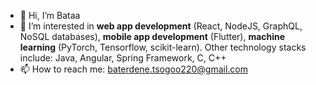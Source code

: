 - 👋 Hi, I’m Bataa
- 👀 I’m interested in **web app development** (React, NodeJS, GraphQL, NoSQL databases), **mobile app development** (Flutter), **machine learning** (PyTorch, Tensorflow, scikit-learn). Other technology stacks include: Java, Angular, Spring Framework, C, C++   
- 📫 How to reach me: baterdene.tsogoo220@gmail.com

<!---
batrdn/batrdn is a ✨ special ✨ repository because its `README.md` (this file) appears on your GitHub profile.
You can click the Preview link to take a look at your changes.
--->
